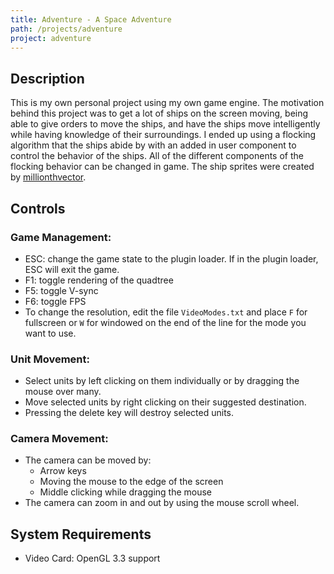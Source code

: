 ```yaml
---
title: Adventure - A Space Adventure
path: /projects/adventure
project: adventure
---
```


## Description

This is my own personal project using my own game engine. The motivation behind this project was to get a lot of ships on the screen moving, being able to give orders to move the ships, and have the ships move intelligently while having knowledge of their surroundings. I ended up using a flocking algorithm that the ships abide by with an added in user component to control the behavior of the ships. All of the different components of the flocking behavior can be changed in game. The ship sprites were created by [millionthvector](http://millionthvector.blogspot.com/p/free-sprites.html).

## Controls

### Game Management:

- ESC: change the game state to the plugin loader. If in the plugin loader, ESC will exit the game.
- F1: toggle rendering of the quadtree
- F5: toggle V-sync
- F6: toggle FPS
- To change the resolution, edit the file `VideoModes.txt` and place `F` for fullscreen or `W` for windowed on the end of the line for the mode you want to use.

### Unit Movement:

- Select units by left clicking on them individually or by dragging the mouse over many.
- Move selected units by right clicking on their suggested destination.
- Pressing the delete key will destroy selected units.

### Camera Movement:

- The camera can be moved by:
  - Arrow keys
  - Moving the mouse to the edge of the screen
  - Middle clicking while dragging the mouse
- The camera can zoom in and out by using the mouse scroll wheel.

## System Requirements

- Video Card: OpenGL 3.3 support
